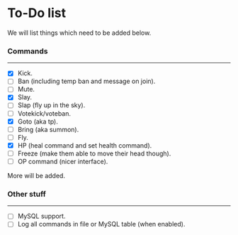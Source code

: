 To-Do list
====

We will list things which need to be added below.

### Commands
---

- [x] Kick.
- [ ] Ban (including temp ban and message on join).
- [ ] Mute.
- [x] Slay.
- [ ] Slap (fly up in the sky).
- [ ] Votekick/voteban.
- [x] Goto (aka tp).
- [ ] Bring (aka summon).
- [ ] Fly.
- [x] HP (heal command and set health command).
- [ ] Freeze (make them able to move their head though).
- [ ] OP command (nicer interface).

More will be added.

### Other stuff
---
- [ ] MySQL support.
- [ ] Log all commands in file or MySQL table (when enabled).